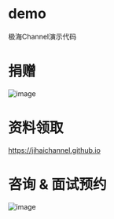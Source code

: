 # demo
极海Channel演示代码  <br>

# 捐赠
![image](https://user-images.githubusercontent.com/98442707/170631866-1fcf7612-f6e9-46b4-87f1-95595d171bb4.png)

# 资料领取
https://jihaichannel.github.io

# 咨询 & 面试预约
![image](https://user-images.githubusercontent.com/98442707/170631902-546e4ad3-8573-4110-9b1d-6e47f0a0bb46.png)



